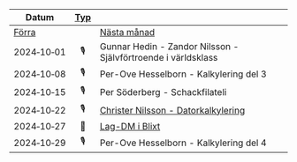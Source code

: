 |Datum|[Typ](Förklaring)||
|-|:-:|-|
|[Förra](2024-09.html)||[Nästa månad](2024-11.html)|
|2024‑10‑01|🎙️|Gunnar Hedin - Zandor Nilsson - Självförtroende i världsklass|
|2024‑10‑08|🎙️|Per-Ove Hesselborn - Kalkylering del 3|
|2024‑10‑15|🎙️|Per Söderberg - Schackfilateli|
|2024‑10‑22|🎙️|[Christer Nilsson - Datorkalkylering](../Xperiment/F%C3%B6redrag/Datorkalkylering)|
|2024‑10‑27|📩|[Lag-DM i Blixt](https://www.stockholmsschack.se/wp-content/uploads/2024/07/Inbjudan_Lag_DM_blixt_2024.pdf)|
|2024‑10‑29|🎙️|Per-Ove Hesselborn - Kalkylering del 4|

